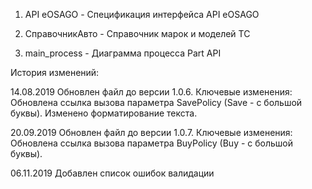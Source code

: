 1. API eOSAGO - Спецификация интерфейса API eOSAGO

2. СправочникАвто - Справочник марок и моделей ТС

3. main_process - Диаграмма процесса Part API

История изменений: 

14.08.2019 Обновлен файл до версии 1.0.6. Ключевые изменения: Обновлена ссылка вызова параметра SavePolicy (Save - с большой буквы). 
Изменено форматирование текста. 

20.09.2019 Обновлен файл до версии 1.0.7. Ключевые изменения: Обновлена ссылка вызова параметра BuyPolicy (Buy - с большой буквы). 

06.11.2019 Добавлен список ошибок валидации
